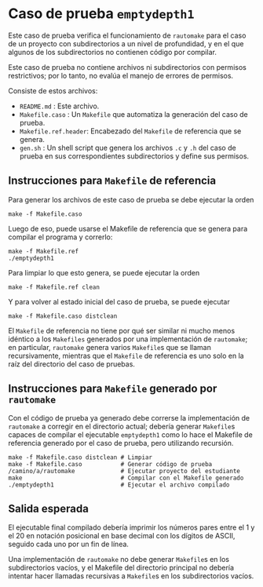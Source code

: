 Caso de prueba `emptydepth1`
============================

Este caso de prueba verifica el funcionamiento de `rautomake` para el caso de un proyecto con subdirectorios a un nivel de profundidad, y en el que algunos de los subdirectorios no contienen código por compilar.

Este caso de prueba no contiene archivos ni subdirectorios con permisos restrictivos; por lo tanto, no evalúa el manejo de errores de permisos.

Consiste de estos archivos:

*   `README.md`          : Este archivo.
*   `Makefile.caso`      : Un `Makefile` que automatiza la generación del caso de prueba.
*   `Makefile.ref.header`: Encabezado del `Makefile` de referencia que se genera.
*   `gen.sh`             : Un shell script que genera los archivos `.c` y `.h` del caso de prueba en sus correspondientes subdirectorios y define sus permisos.



Instrucciones para `Makefile` de referencia
-------------------------------------------

Para generar los archivos de este caso de prueba se debe ejecutar la orden

    make -f Makefile.caso

Luego de eso, puede usarse el Makefile de referencia que se genera para compilar el programa y correrlo:

    make -f Makefile.ref
    ./emptydepth1

Para limpiar lo que esto genera, se puede ejecutar la orden

    make -f Makefile.ref clean

Y para volver al estado inicial del caso de prueba, se puede ejecutar

    make -f Makefile.caso distclean

El `Makefile` de referencia no tiene por qué ser similar ni mucho menos idéntico a los `Makefiles` generados por una implementación de `rautomake`; en particular, `rautomake` genera varios `Makefile`s que se llaman recursivamente, mientras que el `Makefile` de referencia es uno solo en la raíz del directorio del caso de pruebas.



Instrucciones para `Makefile` generado por `rautomake`
------------------------------------------------------

Con el código de prueba ya generado debe correrse la implementación de `rautomake` a corregir en el directorio actual; debería generar `Makefile`s capaces de compilar el ejecutable `emptydepth1` como lo hace el Makefile de referencia generado por el caso de prueba, pero utilizando recursión.

    make -f Makefile.caso distclean # Limpiar
    make -f Makefile.caso           # Generar código de prueba
    /camino/a/rautomake             # Ejecutar proyecto del estudiante
    make                            # Compilar con el Makefile generado
    ./emptydepth1                   # Ejecutar el archivo compilado



Salida esperada
---------------

El ejecutable final compilado debería imprimir los números pares entre el 1 y el 20 en notación posicional en base decimal con los dígitos de ASCII, seguido cada uno por un fin de línea.

Una implementación de `rautomake` no debe generar `Makefile`s en los subdirectorios vacíos, y el Makefile del directorio principal no debería intentar hacer llamadas recursivas a `Makefile`s en los subdirectorios vacíos.
